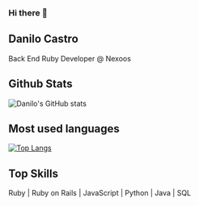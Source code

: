 ### Hi there 👋

## Danilo Castro

Back End Ruby Developer @ Nexoos

## Github Stats

![Danilo's GitHub stats](https://github-readme-stats.vercel.app/api?username=danilogcastro&count_private=true&show_icons=true)

## Most used languages

[![Top Langs](https://github-readme-stats.vercel.app/api/top-langs/?username=danilogcastro&layout=compact)](https://github.com/anuraghazra/github-readme-stats)

## Top Skills

Ruby | Ruby on Rails | JavaScript | Python | Java | SQL
